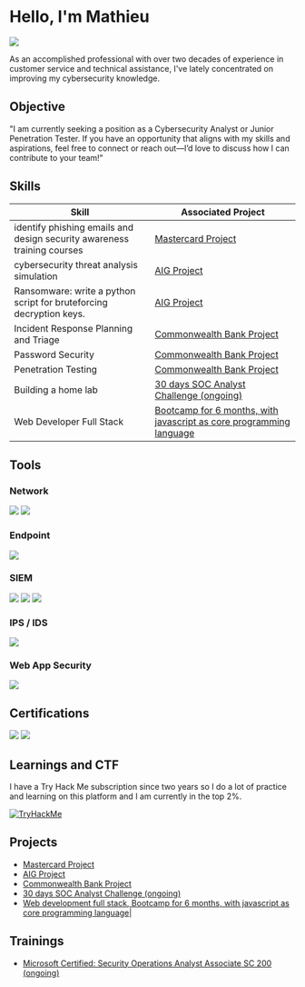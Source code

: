 # Hello, I'm Mathieu
<a href="https://www.linkedin.com/in/mathieu-d-7a1066145"><img src="https://img.shields.io/badge/-LinkedIn-0072b1?&style=for-the-badge&logo=linkedin&logoColor=white" /></a>


As an accomplished professional with over two decades of experience in customer service and technical assistance, I've lately concentrated on improving my cybersecurity knowledge.

## Objective

"I am currently seeking a position as a Cybersecurity Analyst or Junior Penetration Tester. If you have an opportunity that aligns with my skills and aspirations, feel free to connect or reach out—I’d love to discuss how I can contribute to your team!"

## Skills


| Skill                                                                            | Associated Project         |
|----------------------------------------------------------------------------------|----------------------------|
| identify phishing emails and design security awareness training courses          | <a href="https://github.com/Matteobarcelona/Mastercard-Project">Mastercard Project</a>|
| cybersecurity threat analysis simulation | <a href="https://github.com/Matteobarcelona/AIG-Project/blob/main/README.md">AIG Project</a>|
| Ransomware: write a python script for bruteforcing decryption keys.         | <a href="https://github.com/Matteobarcelona/AIG-Project/blob/main/README.md">AIG Project</a>|
| Incident Response Planning and Triage      | <a href="https://github.com/Matteobarcelona/Commonwealth-Bank/blob/main/README.md">Commonwealth Bank Project</a> |
| Password Security                  | <a href="https://github.com/Matteobarcelona/Commonwealth-Bank/blob/main/README.md">Commonwealth Bank Project</a>|
| Penetration Testing | <a href="https://github.com/Matteobarcelona/Commonwealth-Bank/blob/main/README.md">Commonwealth Bank Project</a>|
| Building a home lab | <a href="https://github.com/Matteobarcelona/30-Days-SOC-Analyst-Challenge/blob/main/README.md">30 days SOC Analyst Challenge (ongoing)</a>|
| Web Developer Full Stack | <a href="https://github.com/mattbarcelona/">Bootcamp for 6 months, with javascript as core programming language</a>|


## Tools

### Network
<div>
    <img src="https://img.shields.io/badge/-Wireshark-1679A7?&style=for-the-badge&logo=Wireshark&logoColor=white" />
    <img src="https://img.shields.io/badge/-Zeek-777BB4?&style=for-the-badge&logo=Zeek&logoColor=white" />
</div>

### Endpoint
<div>
    <img src="https://img.shields.io/badge/-Microsoft_Defender_for_Endpoint-00A4EF?&style=for-the-badge&logo=Microsoft&logoColor=white" />
</div>

### SIEM
<div>
    <img src="https://img.shields.io/badge/-Splunk-000000?&style=for-the-badge&logo=Splunk&logoColor=white" />
    <img src="https://img.shields.io/badge/-ELK-005571?&style=for-the-badge&logo=ELK&logoColor=white" />
    <img src="https://img.shields.io/badge/-Microsoft%20Azure%20Sentinel-0078D4?style=for-the-badge&logo=microsoft-azure&logoColor=white" />
</div>

### IPS / IDS
<div>
    <img src="https://img.shields.io/badge/-Snort-1679A7?&style=for-the-badge&logo=Wiresha&logoColor=white" />
</div>

### Web App Security
<div>
    <img src="https://img.shields.io/badge/-Burp_Suite-FF5733?style=for-the-badge&logo=BurpSuite&logoColor=white" />
</div>

## Certifications
<div>
<a href="https://certs.ine.com/db381309-80a6-4d05-90e2-323f6b2fa51d"><img src="https://img.shields.io/badge/-eJPT%20v2-FF0000?style=for-the-badge&logo=INE&logoColor=white" /></a>
<a href="https://www.linkedin.com/in/mathieu-d-7a1066145/details/certifications/1713363291769/single-media-viewer/?profileId=ACoAACMR4ukBQb9kgfJHQTY79Ix5Tw4gZE9bPBo"><img src="https://img.shields.io/badge/-Certified%20Ethical%20Hacker-000000?style=for-the-badge&logo=EC-Council&logoColor=white" /></a>
</div>

## Learnings and CTF

I have a Try Hack Me subscription since two years so I do a lot of practice and learning on this platform and I am currently in the top 2%.
<div>
<a href="https://tryhackme.com/p/Mand0Hack3r"><img src="https://tryhackme-badges.s3.amazonaws.com/Mand0Hack3r.png" alt="TryHackMe"></a>
</div>

## Projects
- <a href="https://github.com/Matteobarcelona/Mastercard-Project">Mastercard Project</a>
- <a href="https://github.com/Matteobarcelona/AIG-Project/blob/main/README.md">AIG Project</a>
- <a href="https://github.com/Matteobarcelona/Commonwealth-Bank/blob/main/README.md">Commonwealth Bank Project</a>
- <a href="https://github.com/Matteobarcelona/30-Days-SOC-Analyst-Challenge/blob/main/README.md">30 days SOC Analyst Challenge (ongoing)</a>
- <a href="https://github.com/mattbarcelona/"> Web development full stack, Bootcamp for 6 months, with javascript as core programming language</a>|

## Trainings

- <a href="https://learn.microsoft.com/es-es/credentials/certifications/security-operations-analyst/?practice-assessment-type=certification">Microsoft Certified: Security Operations Analyst Associate SC 200 (ongoing)</a>
